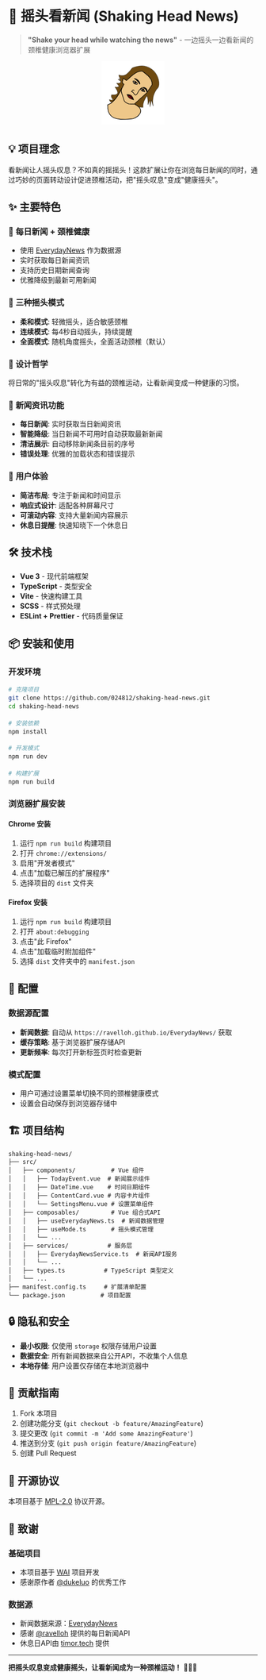 # 🚀 摇头看新闻 (Shaking Head News)

> **"Shake your head while watching the news"** - 一边摇头一边看新闻的颈椎健康浏览器扩展

<p align="center">
  <img width="128" height="128" src="./public/icons/logo128.png" />
</p>

## 💡 **项目理念**

看新闻让人摇头叹息？不如真的摇摇头！这款扩展让你在浏览每日新闻的同时，通过巧妙的页面转动设计促进颈椎活动，把"摇头叹息"变成"健康摇头"。

## ✨ **主要特色**

### 📰 **每日新闻 + 颈椎健康**
- 使用 [EverydayNews](https://github.com/ravelloh/everydaynews) 作为数据源
- 实时获取每日新闻资讯
- 支持历史日期新闻查询
- 优雅降级到最新可用新闻

### 🤖 **三种摇头模式**
- **柔和模式**: 轻微摇头，适合敏感颈椎
- **连续模式**: 每4秒自动摇头，持续提醒
- **全面模式**: 随机角度摇头，全面活动颈椎（默认）

### 🎯 **设计哲学**
将日常的"摇头叹息"转化为有益的颈椎运动，让看新闻变成一种健康的习惯。

### 📰 **新闻资讯功能**
- **每日新闻**: 实时获取当日新闻资讯
- **智能降级**: 当日新闻不可用时自动获取最新新闻
- **清洁展示**: 自动移除新闻条目前的序号
- **错误处理**: 优雅的加载状态和错误提示

### 🎨 **用户体验**
- **简洁布局**: 专注于新闻和时间显示
- **响应式设计**: 适配各种屏幕尺寸
- **可滚动内容**: 支持大量新闻内容展示
- **休息日提醒**: 快速知晓下一个休息日

## 🛠️ **技术栈**

- **Vue 3** - 现代前端框架
- **TypeScript** - 类型安全
- **Vite** - 快速构建工具
- **SCSS** - 样式预处理
- **ESLint + Prettier** - 代码质量保证

## 📦 **安装和使用**

### 开发环境
```bash
# 克隆项目
git clone https://github.com/024812/shaking-head-news.git
cd shaking-head-news

# 安装依赖
npm install

# 开发模式
npm run dev

# 构建扩展
npm run build
```

### 浏览器扩展安装

#### Chrome 安装
1. 运行 `npm run build` 构建项目
2. 打开 `chrome://extensions/`
3. 启用"开发者模式"
4. 点击"加载已解压的扩展程序"
5. 选择项目的 `dist` 文件夹

#### Firefox 安装
1. 运行 `npm run build` 构建项目
2. 打开 `about:debugging`
3. 点击"此 Firefox"
4. 点击"加载临时附加组件"
5. 选择 `dist` 文件夹中的 `manifest.json`

## 🔧 **配置**

### 数据源配置
- **新闻数据**: 自动从 `https://ravelloh.github.io/EverydayNews/` 获取
- **缓存策略**: 基于浏览器扩展存储API
- **更新频率**: 每次打开新标签页时检查更新

### 模式配置
- 用户可通过设置菜单切换不同的颈椎健康模式
- 设置会自动保存到浏览器存储中

## 🏗️ **项目结构**

```
shaking-head-news/
├── src/
│   ├── components/          # Vue 组件
│   │   ├── TodayEvent.vue  # 新闻展示组件
│   │   ├── DateTime.vue    # 时间日期组件
│   │   ├── ContentCard.vue # 内容卡片组件
│   │   └── SettingsMenu.vue # 设置菜单组件
│   ├── composables/         # Vue 组合式API
│   │   ├── useEverydayNews.ts  # 新闻数据管理
│   │   ├── useMode.ts       # 摇头模式管理
│   │   └── ...
│   ├── services/           # 服务层
│   │   ├── EverydayNewsService.ts  # 新闻API服务
│   │   └── ...
│   ├── types.ts           # TypeScript 类型定义
│   └── ...
├── manifest.config.ts     # 扩展清单配置
└── package.json          # 项目配置
```

## 🔒 **隐私和安全**

- **最小权限**: 仅使用 `storage` 权限存储用户设置
- **数据安全**: 所有新闻数据来自公开API，不收集个人信息
- **本地存储**: 用户设置仅存储在本地浏览器中

## 🤝 **贡献指南**

1. Fork 本项目
2. 创建功能分支 (`git checkout -b feature/AmazingFeature`)
3. 提交更改 (`git commit -m 'Add some AmazingFeature'`)
4. 推送到分支 (`git push origin feature/AmazingFeature`)
5. 创建 Pull Request

## 📄 **开源协议**

本项目基于 [MPL-2.0](LICENSE) 协议开源。

## 🙏 **致谢**

### 基础项目
- 本项目基于 [WAI](https://github.com/dukeluo/wai) 项目开发
- 感谢原作者 [@dukeluo](https://github.com/dukeluo) 的优秀工作

### 数据源
- 新闻数据来源：[EverydayNews](https://github.com/ravelloh/everydaynews)
- 感谢 [@ravelloh](https://github.com/ravelloh) 提供的每日新闻API
- 休息日API由 [timor.tech](https://timor.tech/api/holiday) 提供

---

**把摇头叹息变成健康摇头，让看新闻成为一种颈椎运动！** 📰🤸‍♂️
